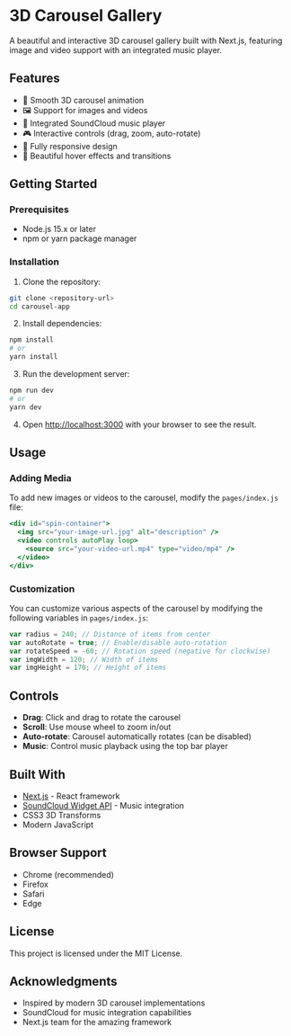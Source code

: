 # 3D Carousel Gallery

A beautiful and interactive 3D carousel gallery built with Next.js, featuring image and video support with an integrated music player.

## Features

- 🎠 Smooth 3D carousel animation
- 🖼️ Support for images and videos
- 🎵 Integrated SoundCloud music player
- 🎮 Interactive controls (drag, zoom, auto-rotate)
- 📱 Fully responsive design
- 🎨 Beautiful hover effects and transitions

## Getting Started

### Prerequisites

- Node.js 15.x or later
- npm or yarn package manager

### Installation

1. Clone the repository:
```bash
git clone <repository-url>
cd carousel-app
```

2. Install dependencies:
```bash
npm install
# or
yarn install
```

3. Run the development server:
```bash
npm run dev
# or
yarn dev
```

4. Open [http://localhost:3000](http://localhost:3000) with your browser to see the result.

## Usage

### Adding Media

To add new images or videos to the carousel, modify the `pages/index.js` file:

```jsx
<div id="spin-container">
  <img src="your-image-url.jpg" alt="description" />
  <video controls autoPlay loop>
    <source src="your-video-url.mp4" type="video/mp4" />
  </video>
</div>
```

### Customization

You can customize various aspects of the carousel by modifying the following variables in `pages/index.js`:

```javascript
var radius = 240; // Distance of items from center
var autoRotate = true; // Enable/disable auto-rotation
var rotateSpeed = -60; // Rotation speed (negative for clockwise)
var imgWidth = 120; // Width of items
var imgHeight = 170; // Height of items
```

## Controls

- **Drag**: Click and drag to rotate the carousel
- **Scroll**: Use mouse wheel to zoom in/out
- **Auto-rotate**: Carousel automatically rotates (can be disabled)
- **Music**: Control music playback using the top bar player

## Built With

- [Next.js](https://nextjs.org/) - React framework
- [SoundCloud Widget API](https://developers.soundcloud.com/docs/api/html5-widget) - Music integration
- CSS3 3D Transforms
- Modern JavaScript

## Browser Support

- Chrome (recommended)
- Firefox
- Safari
- Edge

## License

This project is licensed under the MIT License.

## Acknowledgments

- Inspired by modern 3D carousel implementations
- SoundCloud for music integration capabilities
- Next.js team for the amazing framework